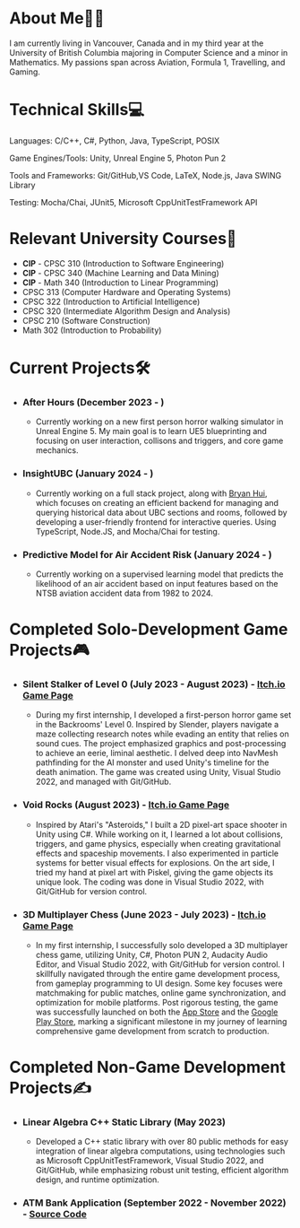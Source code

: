 <!-- ## Check out my game creations here: [Itch.io Game Porfolio](https://skyl1ne0.itch.io/) -->

# About Me👨‍💻

I am currently living in Vancouver, Canada and in my third year at the University of British Columbia majoring in Computer Science and a minor in Mathematics. My passions span across Aviation, Formula 1, Travelling, and Gaming. 

# Technical Skills💻

Languages: C/C++, C#, Python, Java, TypeScript, POSIX

Game Engines/Tools: Unity, Unreal Engine 5, Photon Pun 2

Tools and Frameworks: Git/GitHub,VS Code, LaTeX, Node.js, Java SWING Library

Testing: Mocha/Chai, JUnit5, Microsoft CppUnitTestFramework API <br>


# Relevant University Courses📝

- **CIP** - CPSC 310 (Introduction to Software Engineering)
- **CIP** - CPSC 340 (Machine Learning and Data Mining)
- **CIP** - Math 340 (Introduction to Linear Programming)
- CPSC 313 (Computer Hardware and Operating Systems)
- CPSC 322 (Introduction to Artificial Intelligence)
- CPSC 320 (Intermediate Algorithm Design and Analysis)
- CPSC 210 (Software Construction)
- Math 302 (Introduction to Probability)

# Current Projects🛠️
- ### After Hours (December 2023 - )
  - Currently working on a new first person horror walking simulator in Unreal Engine 5. My main goal is to learn UE5 blueprinting and focusing on user interaction, collisons and triggers, and core game mechanics. 
- ### InsightUBC (January 2024 - )
  - Currently working on a full stack project, along with [Bryan Hui](https://github.com/Sudo-BryanH), which focuses on creating an efficient backend for managing and querying historical data about UBC sections and rooms, followed by developing a user-friendly frontend for interactive queries. Using TypeScript, Node.JS, and Mocha/Chai for testing.
- ### Predictive Model for Air Accident Risk (January 2024 - )
  - Currently working on a supervised learning model that predicts the likelihood of an air accident based on input features based on the NTSB aviation accident data from 1982 to 2024.
# Completed Solo-Development Game Projects🎮
- ### Silent Stalker of Level 0 (July 2023 - August 2023) - [Itch.io Game Page](https://skyl1ne0.itch.io/silent-stalker-of-level-0)
  - During my first internship, I developed a first-person horror game set in the Backrooms' Level 0. Inspired by Slender, players navigate a maze collecting research notes while evading an entity that relies on sound cues. The project emphasized graphics and post-processing to achieve an eerie, liminal aesthetic. I delved deep into NavMesh pathfinding for the AI monster and used Unity's timeline for the death animation. The game was created using Unity, Visual Studio 2022, and managed with Git/GitHub.
- ### Void Rocks (August 2023) - [Itch.io Game Page](https://skyl1ne0.itch.io/void-rocks)
  - Inspired by Atari's "Asteroids," I built a 2D pixel-art space shooter in Unity using C#. While working on it, I learned a lot about collisions, triggers, and game physics, especially when creating gravitational effects and spaceship movements. I also experimented in particle systems for better visual effects for explosions. On the art side, I tried my hand at pixel art with Piskel, giving the game objects its unique look. The coding was done in Visual Studio 2022, with Git/GitHub for version control.
- ### 3D Multiplayer Chess (June 2023 - July 2023) - [Itch.io Game Page](https://skyl1ne0.itch.io/chess-3d)
  - In my first internship, I successfully solo developed a 3D multiplayer chess game, utilizing Unity, C#, Photon PUN 2, Audacity Audio Editor, and Visual Studio 2022, with Git/GitHub for version control. I skillfully navigated through the entire game development process, from gameplay programming to UI design. Some key focuses were matchmaking for public matches,  online game synchronization, and optimization for mobile platforms. Post rigorous testing, the game was successfully launched on both the [App Store](https://apps.apple.com/ca/app/super-chess-3d/id6452748872?platform=iphone) and the [Google Play Store](https://play.google.com/store/apps/details?id=com.giro.superchess), marking a significant milestone in my journey of learning comprehensive game development from scratch to production.

# Completed Non-Game Development Projects✍️

- ### Linear Algebra C++ Static Library (May 2023)
  - Developed a C++ static library with over 80 public methods for easy integration of linear algebra computations, using technologies such as Microsoft CppUnitTestFramework, Visual Studio 2022, and Git/GitHub, while emphasizing robust unit testing, efficient algorithm design, and runtime optimization.
- ### ATM Bank Application (September 2022 - November 2022) - [Source Code](https://github.com/Aadit1004/ATM-Bank-Application)
